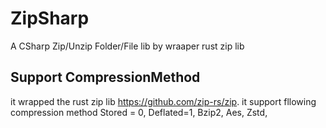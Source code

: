 # ZipSharp
 A CSharp Zip/Unzip Folder/File lib by wraaper rust zip lib

## Support CompressionMethod

it wrapped the rust zip lib https://github.com/zip-rs/zip. it support fllowing compression method
Stored = 0,
Deflated=1,
Bzip2,
Aes,
Zstd,
